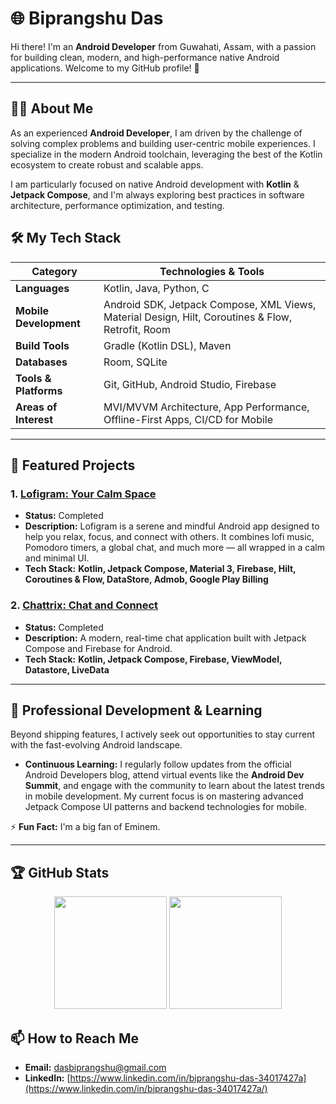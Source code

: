 # 🌐 Biprangshu Das

Hi there! I'm an **Android Developer** from Guwahati, Assam, with a passion for building clean, modern, and high-performance native Android applications. Welcome to my GitHub profile! 🚀

---

## 🧑‍💻 About Me

As an experienced **Android Developer**, I am driven by the challenge of solving complex problems and building user-centric mobile experiences. I specialize in the modern Android toolchain, leveraging the best of the Kotlin ecosystem to create robust and scalable apps.

I am particularly focused on native Android development with **Kotlin** & **Jetpack Compose**, and I'm always exploring best practices in software architecture, performance optimization, and testing.

## 🛠️ My Tech Stack

| Category                  | Technologies & Tools                                                                         |
| ------------------------- | -------------------------------------------------------------------------------------------- |
| **Languages** | Kotlin, Java, Python, C                                                                                |
| **Mobile Development** | Android SDK, Jetpack Compose, XML Views, Material Design, Hilt, Coroutines & Flow, Retrofit, Room |
| **Build Tools** | Gradle (Kotlin DSL), Maven                                                                   |
| **Databases** | Room, SQLite                                                                                 |
| **Tools & Platforms** | Git, GitHub, Android Studio, Firebase                                                        |
| **Areas of Interest** | MVI/MVVM Architecture, App Performance, Offline-First Apps, CI/CD for Mobile                 |

---

## 🚀 Featured Projects


### 1. [Lofigram: Your Calm Space](https://github.com/jarvis1704/lofigram-public)
- **Status:** Completed 
- **Description:** Lofigram is a serene and mindful Android app designed to help you relax, focus, and connect with others. It combines lofi music, Pomodoro timers, a global chat, and much more — all wrapped in a calm and minimal UI.
- **Tech Stack:** **Kotlin, Jetpack Compose, Material 3, Firebase, Hilt, Coroutines & Flow, DataStore, Admob, Google Play Billing**

### 2. [Chattrix: Chat and Connect](https://github.com/jarvis1704/Chattrix)
- **Status:** Completed
- **Description:** A modern, real-time chat application built with Jetpack Compose and Firebase for Android.
- **Tech Stack:** **Kotlin, Jetpack Compose, Firebase, ViewModel, Datastore, LiveData**

---

## 🌱 Professional Development & Learning

Beyond shipping features, I actively seek out opportunities to stay current with the fast-evolving Android landscape.

- **Continuous Learning:** I regularly follow updates from the official Android Developers blog, attend virtual events like the **Android Dev Summit**, and engage with the community to learn about the latest trends in mobile development. My current focus is on mastering advanced Jetpack Compose UI patterns and backend technologies for mobile.

⚡ **Fun Fact:** I'm a big fan of Eminem.

---

## 🏆 GitHub Stats

<div align="center">
    <img height="180em" src="https://github-readme-stats.vercel.app/api?username=jarvis1704&show_icons=true&theme=radical&include_all_commits=true&count_private=true&hide=prs,issues" />
    <img height="180em" src="https://github-readme-stats.vercel.app/api/top-langs/?username=jarvis1704&layout=compact&langs_count=20&theme=radical" />
</div>

## 📫 How to Reach Me

- **Email:** [dasbiprangshu@gmail.com](mailto:dasbiprangshu@gmail.com)
- **LinkedIn:** [https://www.linkedin.com/in/biprangshu-das-34017427a](https://www.linkedin.com/in/biprangshu-das-34017427a/)

